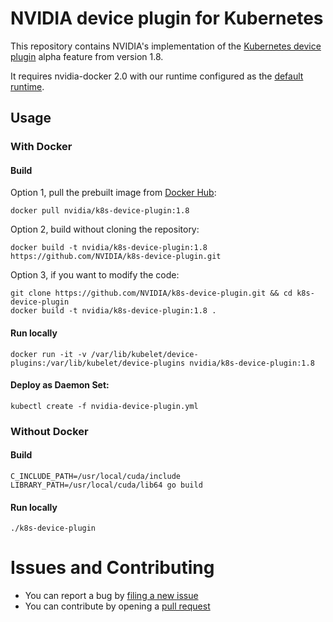 # NVIDIA device plugin for Kubernetes

This repository contains NVIDIA's implementation of the [Kubernetes device plugin](https://github.com/kubernetes/community/blob/master/contributors/design-proposals/resource-management/device-plugin.md) alpha feature from version 1.8.

It requires nvidia-docker 2.0 with our runtime configured as the [default runtime](https://github.com/NVIDIA/nvidia-docker/wiki/Advanced-topics#default-runtime).

## Usage

### With Docker

#### Build
Option 1, pull the prebuilt image from [Docker Hub](https://hub.docker.com/r/nvidia/k8s-device-plugin):
```
docker pull nvidia/k8s-device-plugin:1.8
```

Option 2, build without cloning the repository:
```
docker build -t nvidia/k8s-device-plugin:1.8 https://github.com/NVIDIA/k8s-device-plugin.git
```

Option 3, if you want to modify the code:
```
git clone https://github.com/NVIDIA/k8s-device-plugin.git && cd k8s-device-plugin
docker build -t nvidia/k8s-device-plugin:1.8 .
```

#### Run locally
```
docker run -it -v /var/lib/kubelet/device-plugins:/var/lib/kubelet/device-plugins nvidia/k8s-device-plugin:1.8
```

#### Deploy as Daemon Set:
```
kubectl create -f nvidia-device-plugin.yml
```

### Without Docker

#### Build
```shell
C_INCLUDE_PATH=/usr/local/cuda/include LIBRARY_PATH=/usr/local/cuda/lib64 go build
```

#### Run locally
```shell
./k8s-device-plugin
```

# Issues and Contributing

* You can report a bug by [filing a new issue](https://github.com/NVIDIA/k8s-device-plugin/issues/new)
* You can contribute by opening a [pull request](https://help.github.com/articles/using-pull-requests/)
